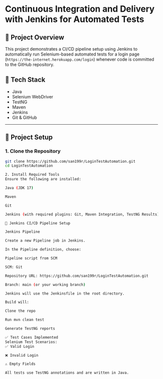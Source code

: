 # Continuous Integration and Delivery with Jenkins for Automated Tests

## 📌 Project Overview

This project demonstrates a CI/CD pipeline setup using Jenkins to automatically run Selenium-based automated tests for a login page (`https://the-internet.herokuapp.com/login`) whenever code is committed to the GitHub repository.

## 🚀 Tech Stack

- Java
- Selenium WebDriver
- TestNG
- Maven
- Jenkins
- Git & GitHub

---

## 🔧 Project Setup

### 1. Clone the Repository

```bash
git clone https://github.com/san199r/LoginTestAutomation.git
cd LoginTestAutomation

2. Install Required Tools
Ensure the following are installed:

Java (JDK 17)

Maven

Git

Jenkins (with required plugins: Git, Maven Integration, TestNG Results)

🤖 Jenkins CI/CD Pipeline Setup

Jenkins Pipeline

Create a new Pipeline job in Jenkins.

In the Pipeline definition, choose:

Pipeline script from SCM

SCM: Git

Repository URL: https://github.com/san199r/LoginTestAutomation.git

Branch: main (or your working branch)

Jenkins will use the Jenkinsfile in the root directory.

Build will:

Clone the repo

Run mvn clean test

Generate TestNG reports

✅ Test Cases Implemented
Selenium Test Scenarios:
✅ Valid Login

❌ Invalid Login

⚠️ Empty Fields

All tests use TestNG annotations and are written in Java.

